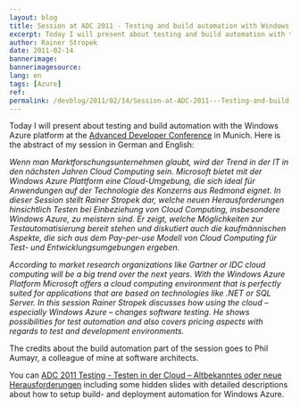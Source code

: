 ```yaml
---
layout: blog
title: Session at ADC 2011 - Testing and build automation with Windows Azure
excerpt: Today I will present about testing and build automation with the Windows Azure platform at the Advanced Developer Conference in Munich.
author: Rainer Stropek
date: 2011-02-14
bannerimage: 
bannerimagesource: 
lang: en
tags: [Azure]
ref: 
permalink: /devblog/2011/02/14/Session-at-ADC-2011---Testing-and-build-automation-with-Windows-Azure
---
```


<p>Today I will present about testing and build automation with the Windows Azure platform at the <a href="http://www.adc2011.de/" target="_blank">Advanced Developer Conference</a> in Munich. Here is the abstract of my session in German and English:</p><p>
  <em>Wenn man Marktforschungsunternehmen glaubt, wird der Trend in der IT in den nächsten Jahren Cloud Computing sein. Microsoft bietet mit der Windows Azure Plattform eine Cloud-Umgebung, die sich ideal für Anwendungen auf der Technologie des Konzerns aus Redmond eignet. In dieser Session stellt Rainer Stropek dar, welche neuen Herausforderungen hinsichtlich Testen bei Einbeziehung von Cloud Computing, insbesondere Windows Azure, zu meistern sind. Er zeigt, welche Möglichkeiten zur Testautomatisierung bereit stehen und diskutiert auch die kaufmännischen Aspekte, die sich aus dem Pay-per-use Modell von Cloud Computing für Test- und Entwicklungsumgebungen ergeben.</em>
</p><p>
  <em>According to market research organizations like Gartner or IDC cloud computing will be a big trend over the next years. With the Windows Azure Platform Microsoft offers a cloud computing environment that is perfectly suited for applications that are based on technologies like .NET or SQL Server. In this session Rainer Stropek discusses how using the cloud – especially Windows Azure – changes software testing. He shows possibilities for test automation and also covers pricing aspects with regards to test and development environments.</em>
</p><p>The credits about the build automation part of the session goes to Phil Aumayr, a colleague of mine at software architects.</p><p>You can <a href="{{site.baseurl}}/content/images/blog/2011/02/ADC 2011 Testing - Testen in der Cloud â€“ Altbekanntes oder neue Herausforderungen.pdf" target="_blank">ADC 2011 Testing - Testen in der Cloud – Altbekanntes oder neue Herausforderungen</a> including some hidden slides with detailed descriptions about how to setup build- and deployment automation for Windows Azure.</p>